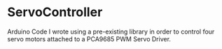 # ServoController
Arduino Code I wrote using a pre-existing library in order to control four servo motors attached to a PCA9685 PWM Servo Driver. 
